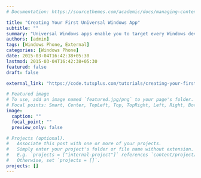 ```yaml
---
# Documentation: https://sourcethemes.com/academic/docs/managing-content/

title: "Creating Your First Universal Windows App"
subtitle: ""
summary: "Universal Windows apps enable you to target every Windows device in one solution. You develop once, share most of your code, and deploy on Windows, Windows Phone, or Xbox. In this tutorial, I will use a universal Windows app template to create a Hex Clock app, a precise hexadecimal color clock."
authors: [admin]
tags: [Windows Phone, External]
categories: [Windows Phone]
date: 2015-03-04T16:42:38+05:30
lastmod: 2015-03-04T16:42:38+05:30
featured: false
draft: false

external_link: "https://code.tutsplus.com/tutorials/creating-your-first-universal-windows-app--cms-23122"

# Featured image
# To use, add an image named `featured.jpg/png` to your page's folder.
# Focal points: Smart, Center, TopLeft, Top, TopRight, Left, Right, BottomLeft, Bottom, BottomRight.
image:
  caption: ""
  focal_point: ""
  preview_only: false

# Projects (optional).
#   Associate this post with one or more of your projects.
#   Simply enter your project's folder or file name without extension.
#   E.g. `projects = ["internal-project"]` references `content/project/deep-learning/index.md`.
#   Otherwise, set `projects = []`.
projects: []
---
```

